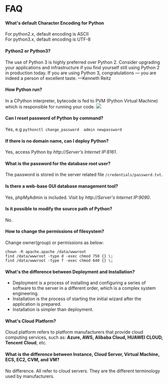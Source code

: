 # FAQ

#### What's default Character Encoding for Python

For python2.x, default encoding is ASCII   
For python3.x, default encoding is UTF-8  

#### Python2 or Python3?

The use of Python 3 is highly preferred over Python 2. Consider upgrading your applications and infrastructure if you find yourself still using Python 2 in production today. If you are using Python 3, congratulations — you are indeed a person of excellent taste. —Kenneth Reitz

#### How Python run?

In a CPython interpreter, bytecode is fed to PVM (Python Virtual Machine) which is responsible for running your code.
![](https://libs.websoft9.com/Websoft9/DocsPicture/zh/python/python-interpreter-websoft9.png)


#### Can I reset password of Python by command?

Yes, e.g `pythonctl change_password  admin newpassword`

#### If there is no domain name, can I deploy Python?

Yes, access Python by *http://Server's Internet IP:8161*.

#### What is the password for the database root user?

The password is stored in the server related file `/credentials/password.txt`.

#### Is there a web-base GUI database management tool?

Yes, phpMyAdmin is included. Visit by *http://Server's Internet IP:9090*.

#### Is it possible to modify the source path of Python?

No.

#### How to change the permissions of filesystem?

Change owner(group) or permissions as below:

```shell
chown -R apache.apache /data/wwwroot
find /data/wwwroot -type d -exec chmod 750 {} \;
find /data/wwwroot -type f -exec chmod 640 {} \;
```

#### What's the difference between Deployment and Installation?

- Deployment is a process of installing and configuring a series of software to the server in a different order, which is a complex system engineering.  
- Installation is the process of starting the initial wizard after the application is prepared.  
- Installation is simpler than deployment. 

#### What's Cloud Platform?

Cloud platform refers to platform manufacturers that provide cloud computing services, such as: **Azure, AWS, Alibaba Cloud, HUAWEI CLOUD, Tencent Cloud**, etc.

#### What is the difference between Instance, Cloud Server, Virtual Machine, ECS, EC2, CVM, and VM?

No difference. All refer to cloud servers. They are the different terminology used by manufacturers.
